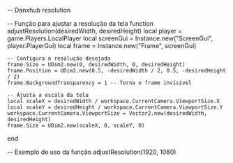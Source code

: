 -- Danxhub resolution

-- Função para ajustar a resolução da tela
function adjustResolution(desiredWidth, desiredHeight)
    local player = game.Players.LocalPlayer
    local screenGui = Instance.new("ScreenGui", player.PlayerGui)
    local frame = Instance.new("Frame", screenGui)

    -- Configura a resolução desejada
    frame.Size = UDim2.new(0, desiredWidth, 0, desiredHeight)
    frame.Position = UDim2.new(0.5, -desiredWidth / 2, 0.5, -desiredHeight / 2)
    frame.BackgroundTransparency = 1 -- Torna o frame invisível

    -- Ajusta a escala da tela
    local scaleX = desiredWidth / workspace.CurrentCamera.ViewportSize.X
    local scaleY = desiredHeight / workspace.CurrentCamera.ViewportSize.Y
    workspace.CurrentCamera.ViewportSize = Vector2.new(desiredWidth, desiredHeight)
    frame.Size = UDim2.new(scaleX, 0, scaleY, 0)
end

-- Exemplo de uso da função
adjustResolution(1920, 1080)
